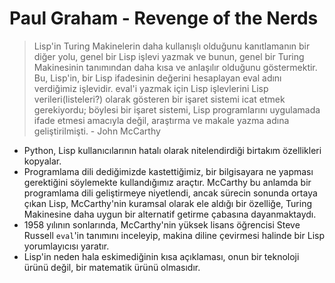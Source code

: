 # Paul Graham - Revenge of the Nerds

> Lisp'in Turing Makinelerin daha kullanışlı olduğunu kanıtlamanın bir diğer yolu, genel bir Lisp işlevi yazmak ve bunun, genel bir Turing Makinesinin tanımından daha kısa ve anlaşılır olduğunu göstermektir. Bu, Lisp'in, bir Lisp ifadesinin değerini hesaplayan eval adını verdiğimiz işlevidir. eval'i yazmak için Lisp işlevlerini Lisp verileri(listeleri?) olarak gösteren bir işaret sistemi icat etmek gerekiyordu; böylesi bir işaret sistemi, Lisp programlarını uygulamada ifade etmesi amacıyla değil, araştırma ve makale yazma adına geliştirilmişti. - John McCarthy

* Python, Lisp kullanıcılarının hatalı olarak nitelendirdiği birtakım özellikleri kopyalar.
* Programlama dili dediğimizde kastettiğimiz, bir bilgisayara ne yapması gerektiğini söylemekte kullandığımız araçtır. McCarthy bu anlamda bir programlama dili geliştirmeye niyetlendi, ancak sürecin sonunda ortaya çıkan Lisp, McCarthy'nin kuramsal olarak ele aldığı bir özelliğe, Turing Makinesine daha uygun bir alternatif getirme çabasına dayanmaktaydı.
* 1958 yılının sonlarında, McCarthy'nin yüksek lisans öğrencisi Steve Russell `eval`'in tanımını inceleyip, makina diline çevirmesi halinde bir Lisp yorumlayıcısı yaratır.
* Lisp'in neden hala eskimediğinin kısa açıklaması, onun bir teknoloji ürünü değil, bir matematik ürünü olmasıdır.
